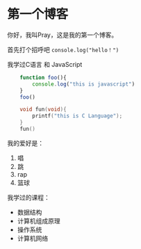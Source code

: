 # 第一个博客
你好，我叫Pray，这是我的第一个博客。

首先打个招呼吧 `console.log("hello！")`

我学过C语言 和 JavaScript
```javascript
    function foo(){
        console.log("this is javascript")
    }
    foo()
```
```c
    void fun(void){
        printf("this is C Language");
    }
    fun()
```
我的爱好是：
1. 唱
2. 跳
3. rap
4. 篮球
   
我学过的课程：
* 数据结构
* 计算机组成原理
* 操作系统
* 计算机网络



